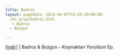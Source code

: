 ```yaml
---
title: Badros
layout: pagedate: 2014-04-07T15:29:35+00:00
  /mc-grup/badros.html
   - Badros
  - Bozgun

---
```

<a href="https://cloud.mail.ru/public/b8ea3b42c4d4/Bozgun%20%26%20Badros%20-%20Kosmaktan%20Yoruldum%20EP" target="_blank">[indir]</a> | Badros & Bozgun &#8211; Koşmaktan Yoruldum Ep.